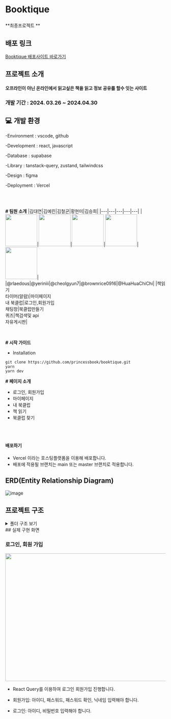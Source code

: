 # Booktique

###

**최종프로젝트 **

## 배포 링크

[Booktique 배포사이트 바로가기](https://booktique.vercel.app/)
<a href="https://booktique.vercel.app" target="_blank"></a>

## 프로젝트 소개

#### 오프라인이 아닌 온라인에서 읽고싶은 책을 읽고 정보 공유를 할수 잇는 사이트

### 개발 기간 : 2024. 03.26 ~ 2024.04.30

## 💻️ 개발 환경

-Environment : vscode, github

-Development : react, javascript

-Database : supabase

-Library : tanstack-query, zustand, tailwindcss

-Design : figma

-Deployment : Vercel

</br></br>

**# 팀원 소개**
|김대연|김예린|김철균|황현미|김승희|
|---|---|---|---|---|
|<img src="https://avatars.githubusercontent.com/u/103303516?v=4" width="100" height="100"/>|<img src="https://avatars.githubusercontent.com/u/118904207?v=4" width="100" height="100"/>|<img src="https://avatars.githubusercontent.com/u/97039528?v=4" width="100" height="100"/>|<img src="https://img.cjthemarket.com/images/file/product/166/20230131131750628.jpg?SF=webp" width="100" height="100"/>|<img src="https://avatars.githubusercontent.com/u/154486286?v=4" width="100" height="100"/>|
|@rlaedous|@yeriniii|@cheolgyun7|@brownrice0916|@HuaHuaChiChi|
|책읽기<br />타이머(알람)|마이페이지<br />내 북클럽|로그인,회원가입<br />채팅창|북클럽만들기<br />퀴즈|책검색및 api<br />자유게시판|

<br>

**# 시작 가이드**

- Installation

```
git clone https://github.com/princessbook/booktique.git
yarn
yarn dev
```

**# 페이지 소개**

- 로그인, 회원가입
- 마이페이지
- 내 북클럽
- 책 읽기
- 북클럽 찾기

<br/>

</br>

#### 배포하기

- Vercel 이라는 호스팅플랫폼을 이용해 배포합니다.
- 배포에 적용될 브랜치는 main 또는 master 브랜치로 적용합니다.

## ERD(Entity Relationship Diagram)

![image](https://github.com/princessbook/booktique/assets/97039528/7c5a1b69-3fe7-403f-b911-da6c494003f9)

## 프로젝트 구조

<details>
  <summary>폴더 구조 보기</summary>
  📦src
 ┣ 📂app
 ┃ ┣ 📂(navigationBar)
 ┃ ┃ ┣ 📂board
 ┃ ┃ ┃ ┣ 📂detail
 ┃ ┃ ┃ ┃ ┗ 📂[postId]
 ┃ ┃ ┃ ┃ ┃ ┗ 📜page.tsx
 ┃ ┃ ┃ ┗ 📂posting
 ┃ ┃ ┃ ┃ ┗ 📂[postId]
 ┃ ┃ ┃ ┃ ┃ ┗ 📜page.tsx
 ┃ ┃ ┣ 📂bookclubs
 ┃ ┃ ┃ ┣ 📂create
 ┃ ┃ ┃ ┃ ┣ 📂search
 ┃ ┃ ┃ ┃ ┃ ┣ 📜SearchForm.tsx
 ┃ ┃ ┃ ┃ ┃ ┣ 📜SearchModal.tsx
 ┃ ┃ ┃ ┃ ┃ ┗ 📜SearchResult.tsx
 ┃ ┃ ┃ ┃ ┣ 📜page.tsx
 ┃ ┃ ┃ ┃ ┗ 📜ReactSelectBar.tsx
 ┃ ┃ ┃ ┣ 📂[id]
 ┃ ┃ ┃ ┃ ┣ 📜BackBtn.tsx
 ┃ ┃ ┃ ┃ ┣ 📜BookClubCSR.tsx
 ┃ ┃ ┃ ┃ ┣ 📜JoinAndResignBtn.tsx
 ┃ ┃ ┃ ┃ ┣ 📜JoinBtn.tsx
 ┃ ┃ ┃ ┃ ┣ 📜Members.tsx
 ┃ ┃ ┃ ┃ ┣ 📜page.tsx
 ┃ ┃ ┃ ┃ ┗ 📜ResignBtn.tsx
 ┃ ┃ ┃ ┣ 📜ClubAdminProfile.tsx
 ┃ ┃ ┃ ┣ 📜ClubMembersCount.tsx
 ┃ ┃ ┃ ┣ 📜ClubSearch.tsx
 ┃ ┃ ┃ ┣ 📜layout.tsx
 ┃ ┃ ┃ ┣ 📜page.tsx
 ┃ ┃ ┃ ┗ 📜SearchInput.tsx
 ┃ ┃ ┣ 📂my-clubs
 ┃ ┃ ┃ ┣ 📂[clubId]
 ┃ ┃ ┃ ┃ ┣ 📂info
 ┃ ┃ ┃ ┃ ┃ ┗ 📜page.tsx
 ┃ ┃ ┃ ┃ ┣ 📂posts
 ┃ ┃ ┃ ┃ ┃ ┗ 📜page.tsx
 ┃ ┃ ┃ ┃ ┣ 📂quizzes
 ┃ ┃ ┃ ┃ ┃ ┗ 📜page.tsx
 ┃ ┃ ┃ ┃ ┣ 📂sentences
 ┃ ┃ ┃ ┃ ┃ ┗ 📜page.tsx
 ┃ ┃ ┃ ┃ ┣ 📜ClubSelector.tsx
 ┃ ┃ ┃ ┃ ┗ 📜layout.tsx
 ┃ ┃ ┃ ┣ 📜layout.tsx
 ┃ ┃ ┃ ┗ 📜page.tsx
 ┃ ┃ ┣ 📂mypage
 ┃ ┃ ┃ ┣ 📂mybookclubs
 ┃ ┃ ┃ ┃ ┗ 📜page.tsx
 ┃ ┃ ┃ ┣ 📂mysentences
 ┃ ┃ ┃ ┃ ┗ 📜page.tsx
 ┃ ┃ ┃ ┣ 📂[userId]
 ┃ ┃ ┃ ┃ ┗ 📜page.tsx
 ┃ ┃ ┃ ┣ 📜layout.tsx
 ┃ ┃ ┃ ┗ 📜page.tsx
 ┃ ┃ ┣ 📂readbook
 ┃ ┃ ┃ ┣ 📂[id]
 ┃ ┃ ┃ ┃ ┣ 📂[save]
 ┃ ┃ ┃ ┃ ┃ ┣ 📜page.tsx
 ┃ ┃ ┃ ┃ ┃ ┣ 📜SaveBookInfo.tsx
 ┃ ┃ ┃ ┃ ┃ ┣ 📜SaveCard.tsx
 ┃ ┃ ┃ ┃ ┃ ┣ 📜SaveProgressBar.tsx
 ┃ ┃ ┃ ┃ ┃ ┗ 📜Timer.tsx
 ┃ ┃ ┃ ┃ ┣ 📜BookInfo.tsx
 ┃ ┃ ┃ ┃ ┣ 📜CompleteModal.tsx
 ┃ ┃ ┃ ┃ ┣ 📜EndButton.tsx
 ┃ ┃ ┃ ┃ ┣ 📜EndModal.tsx
 ┃ ┃ ┃ ┃ ┣ 📜layout.tsx
 ┃ ┃ ┃ ┃ ┣ 📜MemberList.tsx
 ┃ ┃ ┃ ┃ ┗ 📜page.tsx
 ┃ ┃ ┃ ┣ 📜ClubList.tsx
 ┃ ┃ ┃ ┣ 📜layout.tsx
 ┃ ┃ ┃ ┣ 📜page.tsx
 ┃ ┃ ┃ ┣ 📜ProgressBar.tsx
 ┃ ┃ ┃ ┗ 📜ReadButton.tsx
 ┃ ┃ ┗ 📜layout.tsx
 ┃ ┣ 📂api
 ┃ ┃ ┣ 📂getBookInfo
 ┃ ┃ ┃ ┗ 📂[id]
 ┃ ┃ ┃ ┃ ┗ 📜route.ts
 ┃ ┃ ┗ 📂[keyword]
 ┃ ┃ ┃ ┗ 📜route.ts
 ┃ ┣ 📂auth
 ┃ ┃ ┣ 📂callback
 ┃ ┃ ┃ ┗ 📜route.ts
 ┃ ┃ ┣ 📂confirm
 ┃ ┃ ┃ ┗ 📜route.ts
 ┃ ┃ ┗ 📜authAPI.ts
 ┃ ┣ 📂bookclubs
 ┃ ┃ ┗ 📜ClubSearch.tsx
 ┃ ┣ 📂chat
 ┃ ┃ ┗ 📂[id]
 ┃ ┃ ┃ ┣ 📜ChatInput.tsx
 ┃ ┃ ┃ ┗ 📜page.tsx
 ┃ ┣ 📂login
 ┃ ┃ ┣ 📜action.ts
 ┃ ┃ ┗ 📜page.tsx
 ┃ ┣ 📂register
 ┃ ┃ ┣ 📂set-nickname
 ┃ ┃ ┃ ┗ 📜page.tsx
 ┃ ┃ ┣ 📂set-profile-image
 ┃ ┃ ┃ ┗ 📜page.tsx
 ┃ ┃ ┗ 📜page.tsx
 ┃ ┣ 📜globals.css
 ┃ ┣ 📜layout.tsx
 ┃ ┣ 📜not-found.tsx
 ┃ ┣ 📜page.tsx
 ┃ ┗ 📜provider.tsx
 ┣ 📂common
 ┃ ┣ 📂constants
 ┃ ┃ ┣ 📜bookCategories.ts
 ┃ ┃ ┗ 📜tableNames.ts
 ┃ ┣ 📜Button.tsx
 ┃ ┣ 📜Input.tsx
 ┃ ┣ 📜LoadingOverlay.tsx
 ┃ ┗ 📜ToastUi.tsx
 ┣ 📂components
 ┃ ┣ 📂common
 ┃ ┃ ┣ 📜Animation.tsx
 ┃ ┃ ┣ 📜HeaderWithBack.tsx
 ┃ ┃ ┗ 📜NoContentMessage.tsx
 ┃ ┣ 📂header
 ┃ ┃ ┣ 📜Header.tsx
 ┃ ┃ ┗ 📜page.tsx
 ┃ ┣ 📂login
 ┃ ┃ ┗ 📜LoginForm.tsx
 ┃ ┣ 📂my-clubs
 ┃ ┃ ┣ 📂board
 ┃ ┃ ┃ ┣ 📂boardDetail
 ┃ ┃ ┃ ┃ ┣ 📜ArticleComment.tsx
 ┃ ┃ ┃ ┃ ┣ 📜ArticleCommentInput.tsx
 ┃ ┃ ┃ ┃ ┣ 📜ArticleTimeStamp.tsx
 ┃ ┃ ┃ ┃ ┗ 📜BoardDetailArticle.tsx
 ┃ ┃ ┃ ┣ 📂posting
 ┃ ┃ ┃ ┃ ┗ 📜PhotoSection.tsx
 ┃ ┃ ┃ ┗ 📜Board.tsx
 ┃ ┃ ┣ 📂info
 ┃ ┃ ┃ ┣ 📜ClubBook.tsx
 ┃ ┃ ┃ ┣ 📜HomeTab.tsx
 ┃ ┃ ┃ ┣ 📜MemberCard.tsx
 ┃ ┃ ┃ ┣ 📜Members.tsx
 ┃ ┃ ┃ ┣ 📜NonMyClub.tsx
 ┃ ┃ ┃ ┣ 📜ResignBtn.tsx
 ┃ ┃ ┃ ┗ 📜WithdrawalPopup.tsx
 ┃ ┃ ┣ 📂sentences
 ┃ ┃ ┃ ┣ 📜SentenceModal.tsx
 ┃ ┃ ┃ ┣ 📜Sentences.tsx
 ┃ ┃ ┃ ┣ 📜SentenceStorage.tsx
 ┃ ┃ ┃ ┗ 📜SentenceUser.tsx
 ┃ ┃ ┗ 📜QuizArchiving.tsx
 ┃ ┣ 📂mypage
 ┃ ┃ ┣ 📂clubs
 ┃ ┃ ┃ ┣ 📜AllMyBookClubs.tsx
 ┃ ┃ ┃ ┣ 📜BookClubItem.tsx
 ┃ ┃ ┃ ┗ 📜MyBookClub.tsx
 ┃ ┃ ┣ 📂profile
 ┃ ┃ ┃ ┣ 📜LogoutButton.tsx
 ┃ ┃ ┃ ┣ 📜Profile.tsx
 ┃ ┃ ┃ ┗ 📜ProfileDetail.tsx
 ┃ ┃ ┗ 📂sentences
 ┃ ┃ ┃ ┣ 📜AllMySentences.tsx
 ┃ ┃ ┃ ┣ 📜MySentencesStore.tsx
 ┃ ┃ ┃ ┗ 📜SentenceItem.tsx
 ┃ ┣ 📂navigationBar
 ┃ ┃ ┗ 📜page.tsx
 ┃ ┣ 📂nickname
 ┃ ┃ ┗ 📜MyNicknameForm.tsx
 ┃ ┣ 📂quiz
 ┃ ┃ ┣ 📜MultipleChoiceQuizComponent.tsx
 ┃ ┃ ┣ 📜QuizAnswer.tsx
 ┃ ┃ ┣ 📜QuizContainer.tsx
 ┃ ┃ ┣ 📜QuizModal.tsx
 ┃ ┃ ┣ 📜QuizQuestion.tsx
 ┃ ┃ ┣ 📜QuizShortAnswer.tsx
 ┃ ┃ ┗ 📜ShortQuizComponent.tsx
 ┃ ┣ 📂realtime
 ┃ ┃ ┣ 📜ChatBackImg.tsx
 ┃ ┃ ┣ 📜ChatInfo.tsx
 ┃ ┃ ┣ 📜ChatMessages.tsx
 ┃ ┃ ┣ 📜ChatPresence.tsx
 ┃ ┃ ┣ 📜ListMessages.tsx
 ┃ ┃ ┣ 📜LoadMoreMessages.tsx
 ┃ ┃ ┣ 📜Message.tsx
 ┃ ┃ ┗ 📜OtherMessage.tsx
 ┃ ┗ 📂register
 ┃ ┃ ┗ 📜RegisterForm.tsx
 ┣ 📂hooks
 ┃ ┣ 📂Board
 ┃ ┃ ┗ 📜useRelativeTime.tsx
 ┃ ┣ 📂info
 ┃ ┃ ┗ 📜useMyClubInfo.tsx
 ┃ ┣ 📂mypage
 ┃ ┃ ┣ 📜useUserClubs.tsx
 ┃ ┃ ┗ 📜useUserSentences.tsx
 ┃ ┣ 📜fetchDB.ts
 ┃ ┣ 📜useInput.ts
 ┃ ┣ 📜usePostDataEffect.ts
 ┃ ┗ 📜useRealtimePostgresChanges.ts
 ┣ 📂lib
 ┃ ┣ 📂constant
 ┃ ┃ ┗ 📜index.ts
 ┃ ┣ 📂types
 ┃ ┃ ┣ 📜BookAPI.ts
 ┃ ┃ ┗ 📜supabase.ts
 ┃ ┗ 📜utils.ts
 ┣ 📂store
 ┃ ┣ 📜index.ts
 ┃ ┣ 📜InitMessages.tsx
 ┃ ┣ 📜InitUser.tsx
 ┃ ┣ 📜messages.ts
 ┃ ┣ 📜modalstore.ts
 ┃ ┣ 📜user.ts
 ┃ ┗ 📜zustandStore.ts
 ┣ 📂utils
 ┃ ┣ 📂api
 ┃ ┃ ┗ 📜authAPI.ts
 ┃ ┣ 📂bookAPIs
 ┃ ┃ ┗ 📜bookAPI.ts
 ┃ ┣ 📂middlewares
 ┃ ┃ ┣ 📜authToken.ts
 ┃ ┃ ┣ 📜chain.ts
 ┃ ┃ ┣ 📜middleware.ts
 ┃ ┃ ┗ 📜protectRoute.ts
 ┃ ┣ 📂postAPIs
 ┃ ┃ ┣ 📂postCommentAPIs
 ┃ ┃ ┃ ┗ 📜commentAPI.ts
 ┃ ┃ ┗ 📜postAPI.ts
 ┃ ┣ 📂supabase
 ┃ ┃ ┣ 📜client.ts
 ┃ ┃ ┗ 📜server.ts
 ┃ ┣ 📂userAPIs
 ┃ ┃ ┣ 📜authAPI.ts
 ┃ ┃ ┣ 📜Fns.ts
 ┃ ┃ ┗ 📜storageAPI.ts
 ┃ ┣ 📜dateUtils.ts
 ┃ ┣ 📜getCallBackURL.ts
 ┃ ┣ 📜nicknameGenerator.ts
 ┃ ┣ 📜testAPIs.ts
 ┃ ┣ 📜time.ts
 ┃ ┣ 📜timeUtils.ts
 ┃ ┗ 📜validation.ts
 ┗ 📜middleware.ts
</details>
## 실제 구현 화면

### 로그인, 회원 가입

<img src="https://github.com/rlaedous/take-it/assets/118904207/716d6117-0367-454b-8218-5449fd77996c" width="800px" height="400px"/>

- React Query를 이용하여 로그인 회원가입 진행합니다.

- 회원가입: 아이디, 패스워드, 패스워드 확인, 닉네임 입력해야 합니다.
- 로그인: 아이디, 비밀번호 입력해야 합니다.
